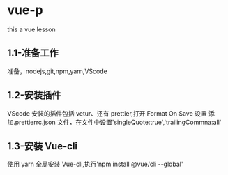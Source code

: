 # vue-p

this a vue lesson

## 1.1-准备工作

准备，nodejs,git,npm,yarn,VScode

## 1.2-安装插件

VScode 安装的插件包括 vetur、还有 prettier,打开 Format On Save 设置
添加.prettierrc.json 文件，在文件中设置'singleQuote:true','trailingCommna:all'

## 1.3-安装 Vue-cli

使用 yarn 全局安装 Vue-cli,执行'npm install @vue/cli --global'

